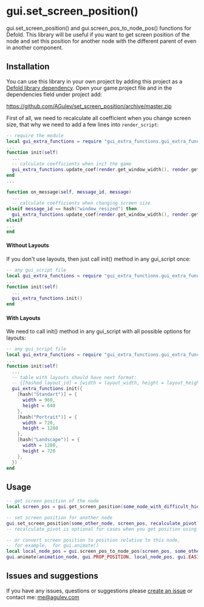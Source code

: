# gui.set_screen_position()

gui.set_screen_position() and gui.screen_pos_to_node_pos() functions for Defold.
This library will be useful if you want to get screen position of the node and set this position for another node with the different parent of even in another component.

## Installation
You can use this library in your own project by adding this project as a [Defold library dependency](http://www.defold.com/manuals/libraries/). Open your game.project file and in the dependencies field under project add:

  https://github.com/AGulev/set_screen_position/archive/master.zip


First of all, we need to recalculate all coefficient when you change screen size, that why we need to add a few lines into `render_script`:

```lua
-- require the module
local gui_extra_functions = require "gui_extra_functions.gui_extra_functions"
...
function init(self)
  ...
  -- calculate coefficients when init the game
  gui_extra_functions.update_coef(render.get_window_width(), render.get_window_height())
end
...

function on_message(self, message_id, message)
  ...
  -- calculate coefficients when changing screen size
elseif message_id == hash("window_resized") then
  gui_extra_functions.update_coef(render.get_window_width(), render.get_window_height())
elseif
...
end
```

#### Without Layouts

If you don't use layouts, then just call init() method in any gui_script once:
```lua
-- any gui_script file
local gui_extra_functions = require "gui_extra_functions.gui_extra_functions"
...
function init(self)
  ...
  gui_extra_functions.init()
end
```

#### With Layouts

We need to call init() method in any gui_script with all possible options for layouts:
```lua
-- any gui_script file
local gui_extra_functions = require "gui_extra_functions.gui_extra_functions"
...
function init(self)
  ...
  -- table with layouts should have next format:
  -- {[hashed_layout_id] = {width = layout_width, height = layout_height} }
  gui_extra_functions.init({
    [hash("Standart")] = {
      width = 960,
      height = 640
    },
    [hash("Portrait")] = {
      width = 720,
      height = 1280
    },
    [hash("Landscape")] = {
      width = 1280,
      height = 720
    },
  })
end
```
## Usage

```lua
-- get screen position of the node
local screen_pos = gui.get_screen_position(some_node_with_difficult_hierarchy)

-- set screen position for another node
gui.set_screen_position(some_other_node, screen_pos, recalculate_pivot)
-- recalculate_pivot is optional for cases when you get position using gui.get_screen_position() from node with non-centred pivot

-- or convert screen position to position relative to this node,
-- for example,  for gui.animate()
local local_node_pos = gui.screen_pos_to_node_pos(screen_pos, some_other_node)
gui.animate(animation_node, gui.PROP_POSITION, local_node_pos, gui.EASING_LINEAR, 1)
```


## Issues and suggestions

If you have any issues, questions or suggestions please [create an issue](https://github.com/agulev/jstodef/issues) or contact me: me@agulev.com
